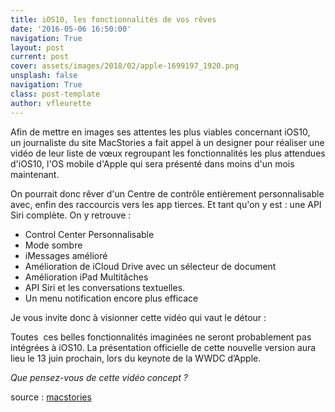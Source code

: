 ```yaml
---
title: iOS10, les fonctionnalités de vos rêves
date: '2016-05-06 16:50:00'
navigation: True
layout: post
current: post
cover: assets/images/2018/02/apple-1699197_1920.png
unsplash: false
navigation: True
class: post-template
author: vfleurette
---
```


Afin de mettre en images ses attentes les plus viables concernant iOS10, un journaliste du site MacStories a fait appel à un designer pour réaliser une vidéo de leur liste de vœux regroupant les fonctionnalités les plus attendues d'iOS10, l'OS mobile d'Apple qui sera présenté dans moins d'un mois maintenant.

On pourrait donc rêver d'un Centre de contrôle entièrement personnalisable avec, enfin des raccourcis vers les app tierces. Et tant qu'on y est : une API Siri complète. On y retrouve :

*   Control Center Personnalisable
*   Mode sombre
*   iMessages amélioré
*   Amélioration de iCloud Drive avec un sélecteur de document
*   Amélioration iPad Multitâches
*   API Siri et les conversations textuelles.
*   Un menu notification encore plus efficace
  
Je vous invite donc à visionner cette vidéo qui vaut le détour :

Toutes  ces belles fonctionnalités imaginées ne seront probablement pas intégrées à iOS10. La présentation officielle de cette nouvelle version aura lieu le 13 juin prochain, lors du keynote de la WWDC d’Apple.

*Que pensez-vous de cette vidéo concept ?*

source : [macstories](https://www.macstories.net/stories/ios-10-wishes/)